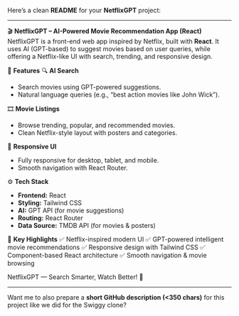 Here’s a clean **README** for your **NetflixGPT** project:

---

🎬 **NetflixGPT – AI-Powered Movie Recommendation App (React)**
NetflixGPT is a front-end web app inspired by Netflix, built with **React**. It uses AI (GPT-based) to suggest movies based on user queries, while offering a Netflix-like UI with search, trending, and responsive design.

🚀 **Features**
🔍 **AI Search**

* Search movies using GPT-powered suggestions.
* Natural language queries (e.g., “best action movies like John Wick”).

🎞️ **Movie Listings**

* Browse trending, popular, and recommended movies.
* Clean Netflix-style layout with posters and categories.

📱 **Responsive UI**

* Fully responsive for desktop, tablet, and mobile.
* Smooth navigation with React Router.

⚙️ **Tech Stack**

* **Frontend:** React
* **Styling:** Tailwind CSS
* **AI:** GPT API (for movie suggestions)
* **Routing:** React Router
* **Data Source:** TMDB API (for movies & posters)

📂 **Key Highlights**
✅ Netflix-inspired modern UI
✅ GPT-powered intelligent movie recommendations
✅ Responsive design with Tailwind CSS
✅ Component-based React architecture
✅ Smooth navigation & movie browsing

NetflixGPT — Search Smarter, Watch Better! 🍿

---

Want me to also prepare a **short GitHub description (<350 chars)** for this project like we did for the Swiggy clone?
